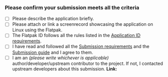 <!-- ⚠️⚠️  Submission pull request MUST be made against the `new-pr` **base branch** ⚠️⚠️  -->

<!-- 💡 Please go to the preview tab to view the markdown below 💡 -->

### Please confirm your submission meets all the criteria

<!-- 💡 Please replace each `[ ]` with `[X]` when the step is complete 💡 -->

<!-- 💡 Please tick and write 'N/A' with a reason if a checklist item below is not applicable 💡 -->

- [ ] Please describe the application briefly. <!-- insert the description here -->
- [ ] Please attach or link a screenrecord showcasing the application on Linux using the Flatpak. <!-- insert screenrecord link/attachment here -->
- [ ] The Flatpak ID follows all the rules listed in the [Application ID requirements][appid].
- [ ] I have read and followed all the [Submission requirements][reqs] and the [Submission guide][reqs2] and I agree to them.
- [ ] I am an _(please write whichever is applicable)_ author/developer/upstream contributor to the project.
      If not, I contacted upstream developers about this submission. **Link:**

<!-- 💡 Please mention below the GitHub usernames of any additional maintainers needed (if any) 💡 -->

<!-- ⚠️⚠️  Please DO NOT modify anything below this line ⚠️⚠️  -->

[appid]: https://docs.flathub.org/docs/for-app-authors/requirements#application-id
[reqs]: https://docs.flathub.org/docs/for-app-authors/requirements
[reqs2]: https://docs.flathub.org/docs/for-app-authors/submission
